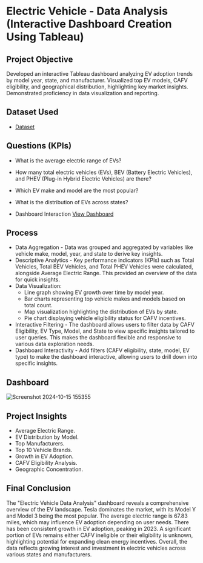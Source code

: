 # Electric Vehicle - Data Analysis (Interactive Dashboard Creation Using Tableau)
## Project Objective
Developed an interactive Tableau dashboard analyzing EV adoption trends by model year, state, and manufacturer. Visualized top EV models, CAFV eligibility, and geographical distribution, highlighting key market insights. Demonstrated proficiency in data visualization and reporting.

## Dataset Used

- <a href="https://github.com/Muhammad-Allaithi/Data-Analysis-Dashboard-Tableau/blob/main/ELECTRIC%20VEHICLE%20DATA%20ANALYSIS.twbx">Dataset</a>

## Questions (KPIs)

- What is the average electric range of EVs?
- How many total electric vehicles (EVs), BEV (Battery Electric Vehicles), and PHEV (Plug-in Hybrid Electric Vehicles) are there?
- Which EV make and model are the most popular?
- What is the distribution of EVs across states?

- Dashboard Interaction <a href="https://github.com/Muhammad-Allaithi/Data-Analysis-Dashboard-Tableau/blob/main/Screenshot%202024-10-15%20155355.png">View Dashboard</a>

## Process

- Data Aggregation - Data was grouped and aggregated by variables like vehicle make, model, year, and state to derive key insights.
- Descriptive Analytics - Key performance indicators (KPIs) such as Total Vehicles, Total BEV Vehicles, and Total PHEV Vehicles were calculated, alongside Average Electric Range. This provided an overview of the data for quick insights.
- Data Visualization:
  * Line graph showing EV growth over time by model year.
  * Bar charts representing top vehicle makes and models based on total count.
  * Map visualization highlighting the distribution of EVs by state.
  * Pie chart displaying vehicle eligibility status for CAFV incentives.
- Interactive Filtering - The dashboard allows users to filter data by CAFV Eligibility, EV Type, Model, and State to view specific insights tailored to user queries. This makes the dashboard flexible and responsive to various data exploration needs.
- Dashboard Interactivity - Add filters (CAFV eligibility, state, model, EV type) to make the dashboard interactive, allowing users to drill down into specific insights.

## Dashboard

![Screenshot 2024-10-15 155355](https://github.com/user-attachments/assets/b827663b-1c57-408b-a2b9-9ead2cd11c56)

## Project Insights

- Average Electric Range.
- EV Distribution by Model.
- Top Manufacturers.
- Top 10 Vehicle Brands.
- Growth in EV Adoption.
- CAFV Eligibility Analysis.
- Geographic Concentration.

## Final Conclusion

The "Electric Vehicle Data Analysis" dashboard reveals a comprehensive overview of the EV landscape. Tesla dominates the market, with its Model Y and Model 3 being the most popular. The average electric range is 67.83 miles, which may influence EV adoption depending on user needs. There has been consistent growth in EV adoption, peaking in 2023. A significant portion of EVs remains either CAFV ineligible or their eligibility is unknown, highlighting potential for expanding clean energy incentives. Overall, the data reflects growing interest and investment in electric vehicles across various states and manufacturers.
